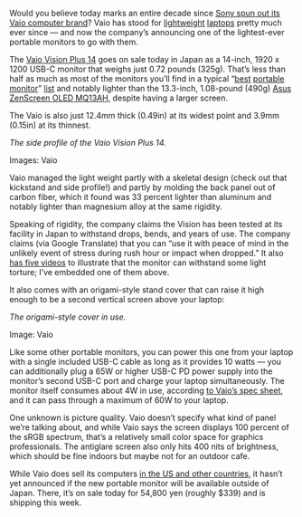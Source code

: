 Would you believe today marks an entire decade since [Sony spun out its Vaio computer brand](/2014/7/1/5859994/vaio-is-back)? Vaio has stood for [lightweight](/22310002/vaio-z-2021-laptop-review) [laptops](/2019/4/5/18295153/vaio-sx14-review-lots-of-ports-mean-business) pretty much ever since — and now the company’s announcing one of the lightest-ever portable monitors to go with them.

The [Vaio Vision Plus 14](https://vaio.com/news/visionplus_240701/) goes on sale today in Japan as a 14-inch, 1920 x 1200 USB-C monitor that weighs just 0.72 pounds (325g). That’s less than half as much as most of the monitors you’ll find in a typical “[best](https://www.tomshardware.com/best-picks/best-portable-monitors) [portable](https://www.nytimes.com/wirecutter/reviews/best-portable-monitor/) [monitor](https://www.techradar.com/news/best-portable-monitor)” [list](https://www.pcmag.com/picks/the-best-portable-monitors) and notably lighter than the 13.3-inch, 1.08-pound (490g) [Asus ZenScreen OLED MQ13AH](https://go.skimresources.com/?id=1025X1701640&xs=1&url=https%3A%2F%2Fwww.asus.com%2Fus%2Fdisplays-desktops%2Fmonitors%2Fzenscreen%2Fasus-zenscreen-oled-mq13ah%2Ftechspec%2F), despite having a larger screen.

The Vaio is also just 12.4mm thick (0.49in) at its widest point and 3.9mm (0.15in) at its thinnest.

*The side profile of the Vaio Vision Plus 14.*

Images: Vaio

Vaio managed the light weight partly with a skeletal design (check out that kickstand and side profile!) and partly by molding the back panel out of carbon fiber, which it found was 33 percent lighter than aluminum and notably lighter than magnesium alloy at the same rigidity.

Speaking of rigidity, the company claims the Vision has been tested at its facility in Japan to withstand drops, bends, and years of use. The company claims (via Google Translate) that you can “use it with peace of mind in the unlikely event of stress during rush hour or impact when dropped.” It also [has five videos](https://vaio.com/quality/qualitytest_VJ5VP141/) to illustrate that the monitor can withstand some light torture; I’ve embedded one of them above.

It also comes with an origami-style stand cover that can raise it high enough to be a second vertical screen above your laptop:

*The origami-style cover in use.*

Image: Vaio

Like some other portable monitors, you can power this one from your laptop with a single included USB-C cable as long as it provides 10 watts — you can additionally plug a 65W or higher USB-C PD power supply into the monitor’s second USB-C port and charge your laptop simultaneously. The monitor itself consumes about 4W in use, according [to Vaio’s spec sheet](https://store.vaio.com/shop/g/g10001732/), and it can pass through a maximum of 60W to your laptop.

One unknown is picture quality. Vaio doesn’t specify what kind of panel we’re talking about, and while Vaio says the screen displays 100 percent of the sRGB spectrum, that’s a relatively small color space for graphics professionals. The antiglare screen also only hits 400 nits of brightness, which should be fine indoors but maybe not for an outdoor cafe.

While Vaio does sell its computers [in the US and other countries](https://vaio.com/overseas/), it hasn’t yet announced if the new portable monitor will be available outside of Japan. There, it’s on sale today for 54,800 yen (roughly $339) and is shipping this week.
